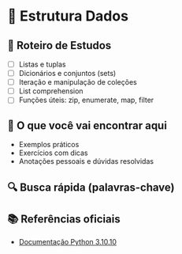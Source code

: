 # 📘 Estrutura Dados

## 🧭 Roteiro de Estudos

- [ ] Listas e tuplas
- [ ] Dicionários e conjuntos (sets)
- [ ] Iteração e manipulação de coleções
- [ ] List comprehension
- [ ] Funções úteis: zip, enumerate, map, filter

## 📂 O que você vai encontrar aqui

- Exemplos práticos
- Exercícios com dicas
- Anotações pessoais e dúvidas resolvidas

## 🔍 Busca rápida (palavras-chave)

<!-- estrutura_dados, estudo, python, exemplos -->

## 📚 Referências oficiais

- [Documentação Python 3.10.10](https://docs.python.org/3.10/)
